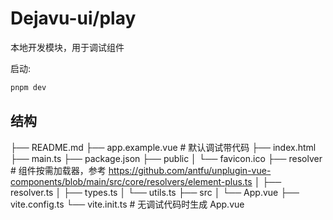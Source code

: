 # Dejavu-ui/play

本地开发模块，用于调试组件

启动:

```bash
pnpm dev
```

## 结构

├── README.md
├── app.example.vue # 默认调试带代码
├── index.html
├── main.ts
├── package.json
├── public
│ └── favicon.ico
├── resolver # 组件按需加载器，参考 https://github.com/antfu/unplugin-vue-components/blob/main/src/core/resolvers/element-plus.ts
│ ├── resolver.ts
│ ├── types.ts
│ └── utils.ts
├── src
│ └── App.vue
├── vite.config.ts
└── vite.init.ts # 无调试代码时生成 App.vue
